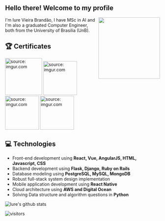 <h2> Hello there! Welcome to my profile</h2>

<img align='right' src='https://user-images.githubusercontent.com/5713670/87202985-820dcb80-c2b6-11ea-9f56-7ec461c497c3.gif' width='200"'>

I'm Iure Vieira Brandão, I have MSc in AI and I'm also a graduated Computer Engineer, both from the University of Brasilia (UnB). 

## :trophy: Certificates

<a href="https://www.credly.com/badges/c1388946-34c9-45b7-9fa4-78a2b0c3ab22"><img src="https://i.imgur.com/8qdni8Q.png" title="source: imgur.com" width="120"/></a>
<a href="https://www.credly.com/badges/0811d45d-fe11-4d51-a45f-f1a27e002b8c/linked_in_profile"><img src="https://i.imgur.com/Qmx9R82.png" title="source: imgur.com" width="110"/></a>
<a href="https://drive.google.com/file/d/1Fpig0mNcVKffB2CJKnF3_ZJUr_R7426P/view"><img src="https://i.imgur.com/p86H4as.png" title="source: imgur.com" width="110"/></a>
<a href="https://s3.us-east-2.amazonaws.com/ayx.certificates/20190324_AlterxDesignerCore9kFVPVTV65kNRdlW6xmMaVnVtNGdNJj5VbPBnVuNGbK12oVRahWOt90MrRVT.pdf"><img src="https://i.imgur.com/4wyXpj3.png" title="source: imgur.com" width="110"/></a>

## :computer: Technologies
- Front-end development using **React, Vue, AngularJS, HTML, Javascript, CSS**
- Backend development using **Flask, Django, Ruby on Rails**
- Database modeling using **PostgreSQL, MySQL, MongoDB**
- Robust full-stack system design implementation
- Mobile application development using **React Native**
- Cloud architecture using **AWS and Digital Ocean**
- Solving Data structure and algorithm questions in **Python**

![Iure's github stats](https://github-readme-stats.vercel.app/api?username=iurebrandao&hide=["issues"]&show_icons=true)

![visitors](https://visitor-badge.glitch.me/badge?page_id=iurebrandao)
